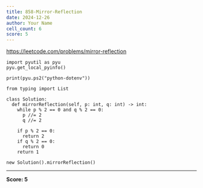```yaml
---
title: 858-Mirror-Reflection
date: 2024-12-26
author: Your Name
cell_count: 6
score: 5
---
```


https://leetcode.com/problems/mirror-reflection


```
import pyutil as pyu
pyu.get_local_pyinfo()
```


```
print(pyu.ps2("python-dotenv"))
```


```
from typing import List
```


```
class Solution:
  def mirrorReflection(self, p: int, q: int) -> int:
    while p % 2 == 0 and q % 2 == 0:
      p //= 2
      q //= 2

    if p % 2 == 0:
      return 2
    if q % 2 == 0:
      return 0
    return 1
```


```
new Solution().mirrorReflection()
```


---
**Score: 5**
